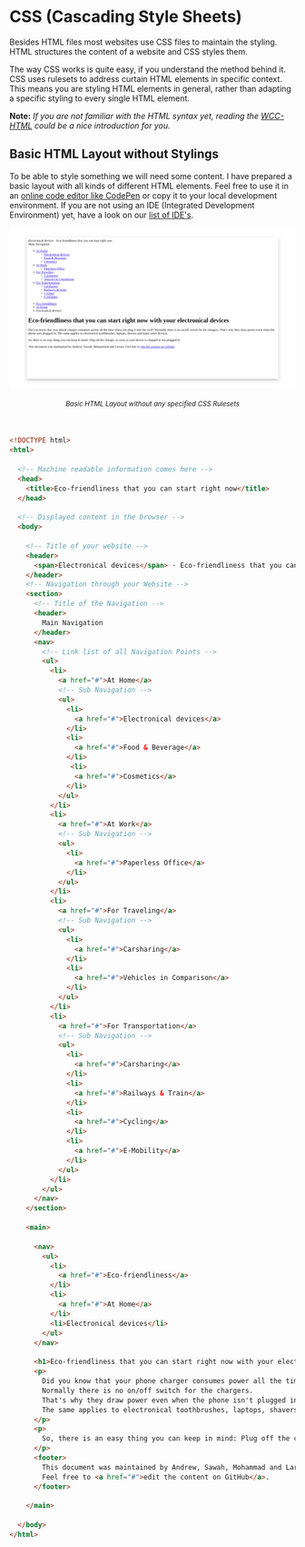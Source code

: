 # CSS (Cascading Style Sheets)

Besides HTML files most websites use CSS files to maintain the styling.
HTML structures the content of a website and CSS styles them.

The way CSS works is quite easy, if you understand the method behind it.
CSS uses rulesets to address curtain HTML elements in specific context.
This means you are styling HTML elements in general, rather than adapting a specific styling to every single HTML element.

**Note:** *If you are not familiar with the HTML syntax yet, reading the [WCC-HTML](./../WCC-HTML) could be a nice introduction for you.*

## Basic HTML Layout without Stylings

To be able to style something we will need some content.
I have prepared a basic layout with all kinds of different HTML elements.
Feel free to use it in an [online code editor like CodePen](https://codepen.io/dailysh-it/pen/gOYZXQX) or copy it to your local development environment.
If you are not using an IDE (Integrated Development Environment) yet, have a look on our [list of IDE's](WCC-Glossary#ide-integrated-development-environment).


![Basic HTML Layout without any specified CSS Rulesets](./css-basic-layout.png)
<div align="center">
  <small><i>Basic HTML Layout without any specified CSS Rulesets</i></small>
</div>
<br><br>

```html
<!DOCTYPE html>
<html>
  
  <!-- Machine readable information comes here -->
  <head>
    <title>Eco-friendliness that you can start right now</title>
  </head>
  
  <!-- Displayed content in the browser -->
  <body>
    
    <!-- Title of your website -->
    <header>
      <span>Electronical devices</span> · Eco-friendliness that you can start right now
    </header>
    <!-- Navigation through your Website -->
    <section>
      <!-- Title of the Navigation -->
      <header>
        Main Navigation
      </header>
      <nav>
        <!-- Link list of all Navigation Points -->
        <ul>
          <li>
            <a href="#">At Home</a>
            <!-- Sub Navigation -->
            <ul>
              <li>
                <a href="#">Electronical devices</a>
              </li>
              <li>
                <a href="#">Food & Beverage</a>
              </li>
               <li>
                <a href="#">Cosmetics</a>
              </li>
            </ul>
          </li>
          <li>
            <a href="#">At Work</a>
            <!-- Sub Navigation -->
            <ul>
              <li>
                <a href="#">Paperless Office</a>
              </li>
            </ul>
          </li>
          <li>
            <a href="#">For Traveling</a>
            <!-- Sub Navigation -->
            <ul>
              <li>
                <a href="#">Carsharing</a>
              </li>
              <li>
                <a href="#">Vehicles in Comparison</a>
              </li>
            </ul>
          </li>
          <li>
            <a href="#">For Transportation</a>
            <!-- Sub Navigation -->
            <ul>
              <li>
                <a href="#">Carsharing</a>
              </li>
              <li>
                <a href="#">Railways & Train</a>
              </li>
              <li>
                <a href="#">Cycling</a>
              </li>
              <li>
                <a href="#">E-Mobility</a>
              </li>
            </ul>
          </li>
        </ul>
      </nav>
    </section>
    
    <main>
      
      <nav>
        <ul>
          <li>
            <a href="#">Eco-friendliness</a>
          </li>
          <li>
            <a href="#">At Home</a>
          </li>
          <li>Electronical devices</li>
        </ul>
      </nav>
      
      <h1>Eco-friendliness that you can start right now with your electronical devices</h1>
      <p>
        Did you know that your phone charger consumes power all the time when you plug it into the wall?
        Normally there is no on/off switch for the chargers.
        That's why they draw power even when the phone isn't plugged in.
        The same applies to electronical toothbrushes, laptops, shavers and many other devices.
      </p>
      <p>
        So, there is an easy thing you can keep in mind: Plug off the charger, as soon as your device is charged or not plugged in.
      </p>
      <footer>
        This document was maintained by Andrew, Sawah, Mohammad and Larissa.
        Feel free to <a href="#">edit the content on GitHub</a>.
      </footer>
      
    </main>
    
  </body>
</html>
```
